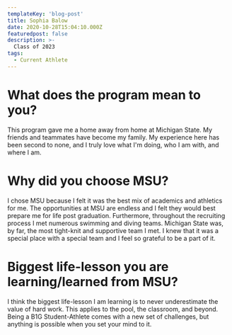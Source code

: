 ```yaml
---
templateKey: 'blog-post'
title: Sophia Balow
date: 2020-10-28T15:04:10.000Z
featuredpost: false
description: >-
  Class of 2023
tags:
  - Current Athlete
---
```


# What does the program mean to you?
This program gave me a home away from home at Michigan State. My friends and teammates have become my family. My experience here has been second to none, and I truly love what I'm doing, who I am with, and where I am. 


# Why did you choose MSU?
I chose MSU because I felt it was the best mix of academics and athletics for me. The opportunities at MSU are endless and I felt they would best prepare me for life post graduation. Furthermore, throughout the recruiting process I met numerous swimming and diving teams. Michigan State was, by far, the most tight-knit and supportive team I met. I knew that it was a special place with a special team and I feel so grateful to be a part of it.

# Biggest life-lesson you are learning/learned from MSU?

I think the biggest life-lesson I am learning is to never underestimate the value of hard work. This applies to the pool, the classroom, and beyond. Being a B1G Student-Athlete comes with a new set of challenges, but anything is possible when you set your mind to it.